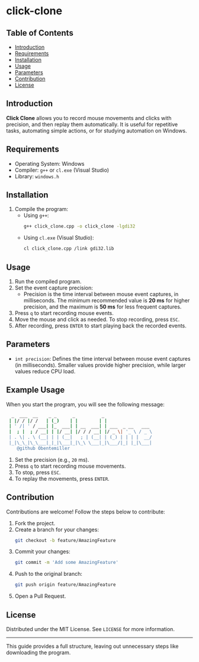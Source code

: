 # click-clone

## Table of Contents

- [Introduction](#introduction)
- [Requirements](#requirements)
- [Installation](#installation)
- [Usage](#usage)
- [Parameters](#parameters)
- [Contribution](#contribution)
- [License](#license)

## Introduction

**Click Clone** allows you to record mouse movements and clicks with precision, and then replay them automatically. It is useful for repetitive tasks, automating simple actions, or for studying automation on Windows.

## Requirements

- Operating System: Windows
- Compiler: `g++` or `cl.exe` (Visual Studio)
- Library: `windows.h`

## Installation

1. Compile the program:
   - Using `g++`:
     ```bash
     g++ click_clone.cpp -o click_clone -lgdi32
     ```
   - Using `cl.exe` (Visual Studio):
     ```bash
     cl click_clone.cpp /link gdi32.lib
     ```

## Usage

1. Run the compiled program.
2. Set the event capture precision:
   - Precision is the time interval between mouse event captures, in milliseconds. The minimum recommended value is **20 ms** for higher precision, and the maximum is **50 ms** for less frequent captures.
3. Press `q` to start recording mouse events.
4. Move the mouse and click as needed. To stop recording, press `ESC`.
5. After recording, press `ENTER` to start playing back the recorded events.

## Parameters

- `int precision`: Defines the time interval between mouse event captures (in milliseconds). Smaller values provide higher precision, while larger values reduce CPU load.

## Example Usage

When you start the program, you will see the following message:

```bash
  _  ___  __    _ _      _          _                  
 | |/ / |/ /   | (_)    | |        | |                 
 | ' /| ' / ___| |_  ___| | __  ___| | ___  _ __   ___ 
 |  ; |  ; / __| | |/ __| |/ / / __| |/ _ \| '_ \ / _ \
 | . \| . \ (__| | | (__|   ; | (__| | (_) | | | |  __/
 |_|\_\_|\_\___|_|_|\___|_|\_\ \___|_|\___/|_| |_|\___|
    @github Obentemiller                                          
```

1. Set the precision (e.g., `20` ms).
2. Press `q` to start recording mouse movements.
3. To stop, press `ESC`.
4. To replay the movements, press `ENTER`.

## Contribution

Contributions are welcome! Follow the steps below to contribute:

1. Fork the project.
2. Create a branch for your changes:
   ```bash
   git checkout -b feature/AmazingFeature
   ```
3. Commit your changes:
   ```bash
   git commit -m 'Add some AmazingFeature'
   ```
4. Push to the original branch:
   ```bash
   git push origin feature/AmazingFeature
   ```
5. Open a Pull Request.

## License

Distributed under the MIT License. See `LICENSE` for more information.

---

This guide provides a full structure, leaving out unnecessary steps like downloading the program.
